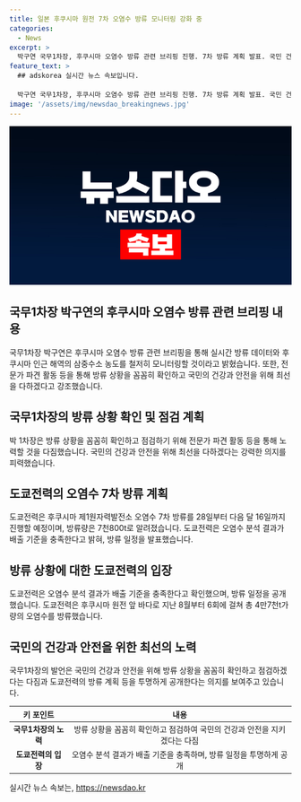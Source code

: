 ```yaml
---
title: 일본 후쿠시마 원전 7차 오염수 방류 모니터링 강화 중
categories:
  - News
excerpt: >
  박구연 국무1차장, 후쿠시마 오염수 방류 관련 브리핑 진행. 7차 방류 계획 발표. 국민 건강과 안전을 위해 전문가 파견 등으로 꼼꼼한 확인·점검 약속.
feature_text: >
  ## adskorea 실시간 뉴스 속보입니다.

  박구연 국무1차장, 후쿠시마 오염수 방류 관련 브리핑 진행. 7차 방류 계획 발표. 국민 건강과 안전을 위해 전문가 파견 등으로 꼼꼼한 확인·점검 약속.
image: '/assets/img/newsdao_breakingnews.jpg'
---
```


<p><img src="/assets/img/newsdao_breakingnews.jpg" alt="adskorea 속보" /></p>

<h2 data-ke-size="size26">국무1차장 박구연의 후쿠시마 오염수 방류 관련 브리핑 내용</h2>

<p>국무1차장 박구연은 후쿠시마 오염수 방류 관련 브리핑을 통해 실시간 방류 데이터와 후쿠시마 인근 해역의 삼중수소 농도를 철저히 모니터링할 것이라고 밝혔습니다. 또한, 전문가 파견 활동 등을 통해 방류 상황을 꼼꼼히 확인하고 국민의 건강과 안전을 위해 최선을 다하겠다고 강조했습니다.</p>

<p data-ke-size="size16"></p>

<h2 data-ke-size="size26">국무1차장의 방류 상황 확인 및 점검 계획</h2>

<p>박 1차장은 방류 상황을 꼼꼼히 확인하고 점검하기 위해 전문가 파견 활동 등을 통해 노력할 것을 다짐했습니다. 국민의 건강과 안전을 위해 최선을 다하겠다는 강력한 의지를 피력했습니다.</p>

<p data-ke-size="size16"></p>

<h2 data-ke-size="size26">도쿄전력의 오염수 7차 방류 계획</h2>

<p>도쿄전력은 후쿠시마 제1원자력발전소 오염수 7차 방류를 28일부터 다음 달 16일까지 진행할 예정이며, 방류량은 7천800t로 알려졌습니다. 도쿄전력은 오염수 분석 결과가 배출 기준을 충족한다고 밝혀, 방류 일정을 발표했습니다.</p>

<p data-ke-size="size16"></p>

<h2 data-ke-size="size26">방류 상황에 대한 도쿄전력의 입장</h2>

<p>도쿄전력은 오염수 분석 결과가 배출 기준을 충족한다고 확인했으며, 방류 일정을 공개했습니다. 도쿄전력은 후쿠시마 원전 앞 바다로 지난 8월부터 6회에 걸쳐 총 4만7천t가량의 오염수를 방류했습니다.</p>

<p data-ke-size="size16"></p>

<h2 data-ke-size="size26">국민의 건강과 안전을 위한 최선의 노력</h2>

<p>국무1차장의 발언은 국민의 건강과 안전을 위해 방류 상황을 꼼꼼히 확인하고 점검하겠다는 다짐과 도쿄전력의 방류 계획 등을 투명하게 공개한다는 의지를 보여주고 있습니다.</p>

<p data-ke-size="size16"></p>

<table>
    <thead>
        <tr>
            <th style="text-align: center;">키 포인트</th>
            <th style="text-align: center;">내용</th>
        </tr>
    </thead>
    <tbody>
        <tr>
            <td style="text-align: center;"><b>국무1차장의 노력</b></td>
            <td style="text-align: center;">방류 상황을 꼼꼼히 확인하고 점검하여 국민의 건강과 안전을 지키겠다는 다짐</td>
        </tr>
        <tr>
            <td style="text-align: center;"><b>도쿄전력의 입장</b></td>
            <td style="text-align: center;">오염수 분석 결과가 배출 기준을 충족하며, 방류 일정을 투명하게 공개</td>
        </tr>
    </tbody>
</table>
실시간 뉴스 속보는, <a href="https://newsdao.kr" rel="dofollow">https://newsdao.kr</a>



